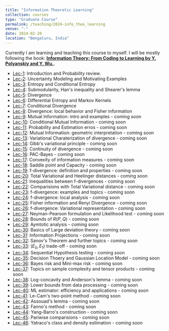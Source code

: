 ```yaml
---
title: "Information Theoretic Learning"
collection: courses
type: "Graduate Course"
permalink: /teaching/2024-info_theo_learning
venue: "-"
date: 2024-02-20
location: "Bengaluru, India"
---
```


Currently I am learning and teaching this course to myself. I will be mostly following the book: [**Information Theory: From Coding to Learning by Y. Polyanskiy and Y. Wu.**](https://people.lids.mit.edu/yp/homepage/data/itbook-export.pdf).


- [Lec-1](https://drive.google.com/drive/folders/1-q2EshGiJj7TaRRWJyhTasIelLeYNhfk): Introduction and Probability review.
- [Lec-2](https://drive.google.com/drive/folders/1-q2EshGiJj7TaRRWJyhTasIelLeYNhfk): Uncertainty Modeling and Motivating Examples
- [Lec-3](https://drive.google.com/drive/folders/1-q2EshGiJj7TaRRWJyhTasIelLeYNhfk): Entropy and Conditional Entropy
- [Lec-4](https://drive.google.com/drive/folders/1-q2EshGiJj7TaRRWJyhTasIelLeYNhfk): Submodularity, Han's inequality and Shearer's lemma
- [Lec-5](https://drive.google.com/drive/folders/1-q2EshGiJj7TaRRWJyhTasIelLeYNhfk): Divergence
- [Lec-6](https://drive.google.com/drive/folders/1-q2EshGiJj7TaRRWJyhTasIelLeYNhfk): Differential Entropy and Markov Kernels
- [Lec-7](https://drive.google.com/drive/folders/1-q2EshGiJj7TaRRWJyhTasIelLeYNhfk): Conditional Divergence
- [Lec-8](https://drive.google.com/drive/folders/1-q2EshGiJj7TaRRWJyhTasIelLeYNhfk): Divergence: local behavior and Fisher information
- [Lec-9](): Mutual Information: intro and examples - coming soon
- [Lec-10](): Conditional Mutual Information - coming soon
- [Lec-11](): Probability and Estimation erros - coming soon
- [Lec-12](): Mutual Information: geometric interpretation - coming soon
- [Lec-13](): Variational Charaterization of divergence - coming soon
- [Lec-14](): Gibb's variational principle - coming soon
- [Lec-15](): Continuity of divergence - coming soon
- [Lec-16](): PAC-Bayes - coming soon
- [Lec-17](): Convexity of information measures - coming soon
- [Lec-18](): Saddle point and Capacity - coming soon
- [Lec-19](): f-divergence: definition and properties - coming soon
- [Lec-20](): Total Variational and Heelinger distances - coming soon
- [Lec-21](): Inequalities between f-divergences - coming soon
- [Lec-22](): Comparisions with Total Variational distance - coming soon
- [Lec-23](): f-divergence: examples and topics - coming soon
- [Lec-24](): f-divergence: local analysis - coming soon
- [Lec-25](): Fisher information and Renyi Divergence - coming soon
- [Lec-26](): f-divergence: Variational representation - coming soon
- [Lec-27](): Neyman-Pearson formulation and Likelihood test - coming soon
- [Lec-28](): Bounds of $R(P,Q)$ - coming soon
- [Lec-29](): Aymtotic analysis - coming soon
- [Lec-30](): Basics of Large deviation theory - coming soon
- [Lec-31](): Information Projections - coming soon
- [Lec-32](): Sanov's Theorem and further topics - coming soon
- [Lec-33](): ($E_0,E_1$) trade-off - coming soon
- [Lec-34](): Sequential Hypothesis testing - coming soon
- [Lec-35](): Decision Thoery and Gaussian Location Model - coming soon
- [Lec-36](): Bayes risk and Mini-max risk - coming soon
- [Lec-37](): Topics on sample complexity and tensor products - coming soon
- [Lec-38](): Log-concavity and Anderson's lemma - coming soon
- [Lec-39](): Lower bounds from data processing - coming soon
- [Lec-40](): ML estimator: efficiency and applications - coming soon
- [Lec-41](): Le-Cam's two-point method - coming soon
- [Lec-42](): Assouad's lemma - coming soon
- [Lec-43](): Fanno's method - coming soon
- [Lec-44](): Yang-Barro's construction - coming soon
- [Lec-45](): Pariwise comparisions - coming soon
- [Lec-46](): Yatraco's class and density estimation - coming soon